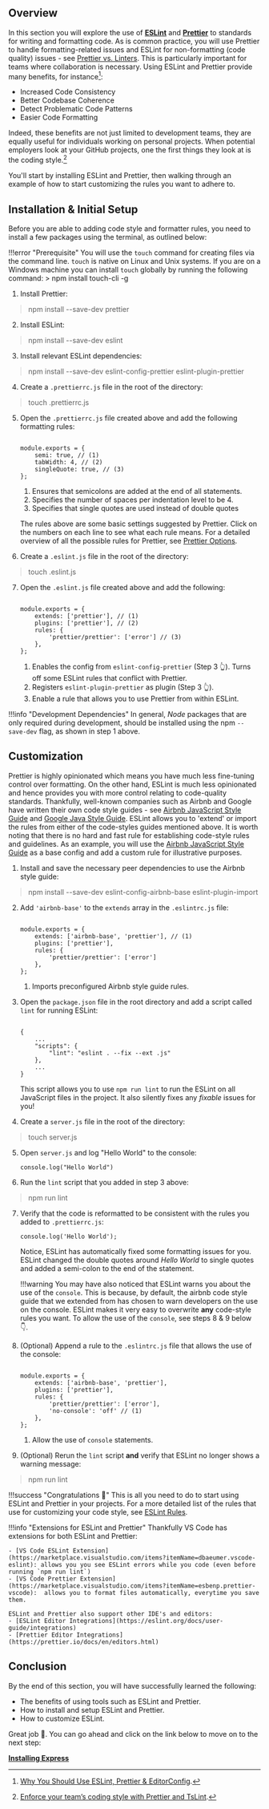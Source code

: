 ## Overview

In this section you will explore the use of [**ESLint**](https://eslint.org/) and [**Prettier**](https://prettier.io/) to standards for writing and formatting code. 
As is common practice, you will use Prettier to handle formatting-related issues and ESLint for non-formatting (code quality) issues - see [Prettier vs. Linters](https://prettier.io/docs/en/comparison.html).
This is particularly important for teams where collaboration is necessary. Using ESLint and Prettier provide many benefits, for instance[^1]:

- Increased Code Consistency
- Better Codebase Coherence
- Detect Problematic Code Patterns
- Easier Code Formatting

Indeed, these benefits are not just limited to development teams, they are equally useful for individuals working on personal projects.
When potential employers look at your GitHub projects, one the first things they look at is the coding style.[^2]

You'll start by installing ESLint and Prettier, then walking through an example of how to start customizing the rules you want to adhere to.

## Installation & Initial Setup

Before you are able to adding code style and formatter rules, you need to install a few packages using the terminal, as outlined below:

!!!error "Prerequisite"
    You will use the `touch` command for creating files via the command line. `touch` is native on Linux and Unix systems. If you are on a Windows machine you can install `touch` globally by running the following command: 
    > npm install touch-cli -g

1. Install Prettier:
>  npm install --save-dev prettier

2. Install ESLint:
>  npm install --save-dev eslint

3. Install relevant ESLint dependencies:
> npm install --save-dev eslint-config-prettier eslint-plugin-prettier


4. Create a `.prettierrc.js` file in the root of the directory:
> touch .prettierrc.js

5. Open the `.prettierrc.js` file created above and add the following formatting rules:

    ``` { .js .annotate }
    
    module.exports = {
        semi: true, // (1)
        tabWidth: 4, // (2)
        singleQuote: true, // (3)
    };
    ```
    
    1. Ensures that semicolons are added at the end of all statements.
    2. Specifies the number of spaces per indentation level to be 4.
    3. Specifies that single quotes  are used instead of double quotes
       
    The rules above are some basic settings suggested by Prettier. Click on the numbers on each line to see what each rule means.
    For a detailed overview of all the possible rules for Prettier, see [Prettier Options](https://prettier.io/docs/en/options.html).


6. Create a `.eslint.js` file in the root of the directory:
> touch .eslint.js


7. Open the `.eslint.js` file created above and add the following:
    
    ``` { .js .annotate }
    
    module.exports = {
        extends: ['prettier'], // (1)
        plugins: ['prettier'], // (2)
        rules: {
            'prettier/prettier': ['error'] // (3)
        },
    };
    ```

    1. Enables the config from `eslint-config-prettier` (Step 3 👆). Turns off some ESLint rules that conflict with Prettier.
    2. Registers `eslint-plugin-prettier` as plugin (Step 3 👆). 
    3. Enable a rule that allows you to use Prettier from within ESLint.
    

!!!info "Development Dependencies"
    In general, *Node* packages that are only required during development, should be installed using the  npm `--save-dev` flag, as shown in step 1 above.


## Customization
Prettier is highly opinionated which means you have much less fine-tuning control over formatting. 
On the other hand, ESLint is much less opinionated and hence provides you with more control relating to code-quality standards.
Thankfully, well-known companies such as Airbnb and Google have written their own code style guides - see [Airbnb JavaScript Style Guide](https://github.com/airbnb/javascript) and [Google Java Style Guide](https://google.github.io/styleguide/javaguide.html). 
ESLint allows you to 'extend' or import the rules from either of the code-styles guides mentioned above. 
It is worth noting that there is no hard and fast rule for establishing code-style rules and guidelines. 
As an example, you will use the [Airbnb JavaScript Style Guide](https://github.com/airbnb/javascript) as a base config
and add a custom rule for illustrative purposes.

1. Install and save the necessary peer dependencies to use the Airbnb style guide:
> npm install --save-dev eslint-config-airbnb-base eslint-plugin-import

2. Add `'airbnb-base'` to the `extends` array in the `.eslintrc.js` file:
   
    ``` { .js .annotate hl_lines="2"} 
    
    module.exports = {
        extends: ['airbnb-base', 'prettier'], // (1)
        plugins: ['prettier'],
        rules: {
            'prettier/prettier': ['error'] 
        },
    };
    ```
   
    1. Imports preconfigured Airbnb style guide rules.
    
3. Open the `package.json` file in the root directory and add a script called `lint` for running ESLint:

    ``` { .js .annotate hl_lines="4"} 
    
    {
        ...
        "scripts": {
            "lint": "eslint . --fix --ext .js"
        },
        ...
    }
    ```
   
    This script allows you to use `npm run lint` to run the ESLint on all JavaScript files in the project. It also silently fixes any *fixable* issues for you!
    
4. Create a `server.js` file in the root of the directory:
> touch server.js

5. Open `server.js` and log "Hello World" to the console:

    ``` { .js } 
    console.log("Hello World")
    ```
   
6. Run the `lint` script that you added in step 3 above:
> npm run lint


7. Verify that the code is reformatted to be consistent with the rules you added to `.prettierrc.js`:

    ``` { .js } 
    console.log('Hello World');
    ```
   Notice, ESLint has automatically fixed some formatting issues for you. 
   ESLint changed the double quotes around *Hello World* to single quotes and added a semi-colon to the end of the statement.

    !!!warning 
        You may have also noticed that ESLint warns you about the use of the `console`. 
        This is because, by default, the airbnb code style guide that we extended from has chosen to warn developers on the use on the console.
        ESLint makes it very easy to overwrite **any** code-style rules you want. To allow the use of the `console`, see steps 8 & 9 below 👇.
   
8. (Optional) Append a rule to the `.eslintrc.js` file that allows the use of the console:

    ``` { .js .annotate hl_lines="6"} 
    
    module.exports = {
        extends: ['airbnb-base', 'prettier'], 
        plugins: ['prettier'],
        rules: {
            'prettier/prettier': ['error'],
            'no-console': 'off' // (1)
        },
    };
    ```

    1. Allow the use of `console` statements.

8. (Optional) Rerun the `lint` script **and** verify that ESLint no longer shows a warning message: 
> npm run lint

!!!success "Congratulations 👏"
    This is all you need to do to start using ESLint and Prettier in your projects. For a more detailed list of the rules that use for customizing your code style, see [ESLint Rules](https://eslint.org/docs/rules/).


!!!info "Extensions for ESLint and Prettier"
    Thankfully VS Code has extensions for both ESLint and Prettier:

    - [VS Code ESLint Extension](https://marketplace.visualstudio.com/items?itemName=dbaeumer.vscode-eslint): allows you you see ESLint errors while you code (even before running `npm run lint`)
    - [VS Code Prettier Extension](https://marketplace.visualstudio.com/items?itemName=esbenp.prettier-vscode):  allows you to format files automatically, everytime you save them.
    
    ESLint and Prettier also support other IDE's and editors:
    - [ESLint Editor Integrations](https://eslint.org/docs/user-guide/integrations)
    - [Prettier Editor Integrations](https://prettier.io/docs/en/editors.html)

## Conclusion

By the end of this section, you will have successfully learned the following:

- The benefits of using tools such as ESLint and Prettier.
- How to install and setup ESLint and Prettier.
- How to customize ESLint.

Great job 🤗. You can go ahead and click on the link below to move on to the next step:

**[Installing Express](/pages/express-getting-started)**

[^1]: [Why You Should Use ESLint, Prettier & EditorConfig](https://blog.theodo.com/2019/08/why-you-should-use-eslint-prettier-and-editorconfig-together/).
[^2]: [Enforce your team’s coding style with Prettier and TsLint](https://itnext.io/enforce-your-team-coding-style-with-prettier-and-tslint-9faac5016ce7).
